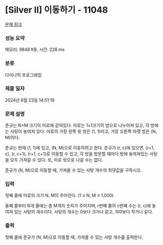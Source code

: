# [Silver II] 이동하기 - 11048 

[문제 링크](https://www.acmicpc.net/problem/11048) 

### 성능 요약

메모리: 9848 KB, 시간: 228 ms

### 분류

다이나믹 프로그래밍

### 제출 일자

2024년 6월 23일 14:51:19

### 문제 설명

<p>준규는 N×M 크기의 미로에 갇혀있다. 미로는 1×1크기의 방으로 나누어져 있고, 각 방에는 사탕이 놓여져 있다. 미로의 가장 왼쪽 윗 방은 (1, 1)이고, 가장 오른쪽 아랫 방은 (N, M)이다.</p>

<p>준규는 현재 (1, 1)에 있고, (N, M)으로 이동하려고 한다. 준규가 (r, c)에 있으면, (r+1, c), (r, c+1), (r+1, c+1)로 이동할 수 있고, 각 방을 방문할 때마다 방에 놓여져있는 사탕을 모두 가져갈 수 있다. 또, 미로 밖으로 나갈 수는 없다.</p>

<p>준규가 (N, M)으로 이동할 때, 가져올 수 있는 사탕 개수의 최댓값을 구하시오.</p>

### 입력 

 <p>첫째 줄에 미로의 크기 N, M이 주어진다. (1 ≤ N, M ≤ 1,000)</p>

<p>둘째 줄부터 N개 줄에는 총 M개의 숫자가 주어지며, r번째 줄의 c번째 수는 (r, c)에 놓여져 있는 사탕의 개수이다. 사탕의 개수는 0보다 크거나 같고, 100보다 작거나 같다.</p>

### 출력 

 <p>첫째 줄에 준규가 (N, M)으로 이동할 때, 가져올 수 있는 사탕 개수를 출력한다.</p>

